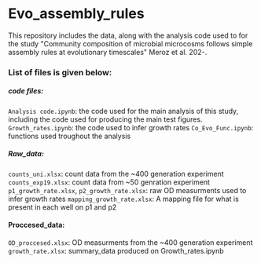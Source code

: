 # Evo_assembly_rules
This repository includes the data, along with the analysis code used to for the study "Community composition of microbial microcosms follows simple assembly rules at evolutionary timescales" Meroz et al. 202-.

### List of files is given below:

##### code files:
  `Analysis code.ipynb`: the code used for the main analysis of this study, including the code used for producing the main test figures.
  `Growth_rates.ipynb`: the code used to infer growth rates
  `Co_Evo_Func.ipynb`: functions used troughout the analysis
  
##### Raw_data:
   `counts_uni.xlsx`: count data from the ~400 generation experiment
    `counts_exp19.xlsx`: count data from ~50 genration experiment
    `p1_growth_rate.xlsx`, `p2_growth_rate.xlsx`: raw OD measurments used to infer growth rates
    `mapping_growth_rate.xlsx`: A mapping file for what is present in each well on p1 and p2

#### Proccesed_data:
   `OD_proccesed.xlsx`: OD measurments from the ~400 generation experiment
    `growth_rate.xlsx`: summary_data produced on Growth_rates.ipynb
    
